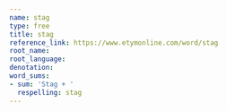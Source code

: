 ```yaml
---
name: stag
type: free
title: stag
reference_link: https://www.etymonline.com/word/stag
root_name: 
root_language: 
denotation: 
word_sums:
- sum: 'Stag + '
  respelling: stag
---
```

